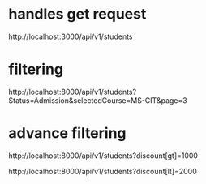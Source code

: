# handles get request

http://localhost:3000/api/v1/students

# filtering

http://localhost:8000/api/v1/students?Status=Admission&selectedCourse=MS-CIT&page=3

# advance filtering

http://localhost:8000/api/v1/students?discount[gt]=1000

http://localhost:8000/api/v1/students?discount[lt]=2000
